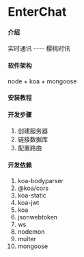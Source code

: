 # EnterChat

#### 介绍

实时通讯 ---- 樱桃时讯

#### 软件架构
node + koa + mongoose 

#### 安装教程

#### 


#### 开发步骤

1. 创建服务器
2. 链接数据库
3. 配置路由

#### 开发依赖

1. koa-bodyparser
2. @koa/cors
3. koa-static
4. koa-jwt
5. koa
6. jsonwebtoken
7. ws
8. nodemon
9. multer
10. mongoose

